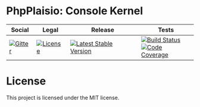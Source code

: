 # PhpPlaisio: Console Kernel

<table>
<thead>
<tr>
<th>Social</th>
<th>Legal</th>
<th>Release</th>
<th>Tests</th>
</tr>
</thead>
<tbody>
<tr>
<td>
<a href="https://gitter.im/PhpPlaisio/PhpPlaisio"><img src="https://badges.gitter.im/PhpPlaisio/PhpPlaisio.svg" alt="Gitter"/></a>
</td>
<td>
<a href="https://packagist.org/packages/plaisio/console-kernel"><img src="https://poser.pugx.org/plaisio/console-kernel/license" alt="License"/></a>
</td>
<td>
<a href="https://packagist.org/packages/plaisio/console-kernel"><img src="https://poser.pugx.org/plaisio/console-kernel/v/stable" alt="Latest Stable Version"/></a><br/>
</td>
<td>
<a href="https://github.com/PhpPlaisio/console-kernel/actions/workflows/unit.yml"><img src="https://github.com/PhpPlaisio/console-kernel/actions/workflows/unit.yml/badge.svg" alt="Build Status"/></a><br/>
<a href="https://codecov.io/gh/PhpPlaisio/console-kernel"><img src="https://codecov.io/gh/PhpPlaisio/console-kernel/branch/master/graph/badge.svg" alt="Code Coverage"/></a>
</td>
</tr>
</tbody>
</table>

#  License

This project is licensed under the MIT license.
